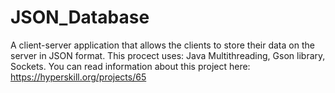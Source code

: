 # JSON_Database
A client-server application that allows the clients to store their data on the server in JSON format. 
This procect uses: Java Multithreading, Gson library, Sockets. 
You can read information about this project here: https://hyperskill.org/projects/65


